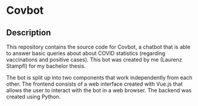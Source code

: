 # Covbot

## Description
This repository contains the source code for Covbot, a chatbot that is able to answer basic queries about about COVID statistics (regarding vaccinations and positive cases). This bot was created by me (Laurenz Stampfl) for my bachelor thesis.

The bot is split up into two components that work independently from each other. The frontend consists of a web interface created with Vue.js that allows the user to interact with the bot in a web browser. The backend was created using Python.
